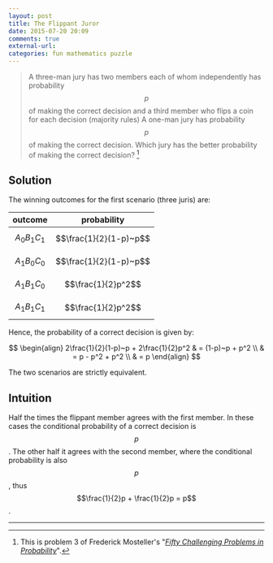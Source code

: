 ```yaml
---
layout: post
title: The Flippant Juror
date: 2015-07-20 20:09
comments: true
external-url:
categories: fun mathematics puzzle
---
```


> A three-man jury has two members each of whom independently has probability $$p$$ of making the correct decision and a third member who flips a coin for each decision (majority rules) A one-man jury has probability $$p$$ of making the correct decision. Which jury has the better probability of making the correct decision? [^a]

  [^a]: This is problem 3 of Frederick Mosteller's "*[Fifty Challenging Problems in Probability](http://www.amazon.com/Challenging-Problems-Probability-Solutions-Mathematics/dp/0486653552)*".

## Solution

The winning outcomes for the first scenario (three juris) are:

| outcome     | probability          |
|-------------|----------------------|
| $$A_0B_1C_1$$ | $$\frac{1}{2}(1-p)~p$$ |
| $$A_1B_0C_0$$ | $$\frac{1}{2}(1-p)~p$$ |
| $$A_1B_1C_0$$ | $$\frac{1}{2}p^2$$     |
| $$A_1B_1C_1$$ | $$\frac{1}{2}p^2$$     |

Hence, the probability of a correct decision is given by:

$$
\begin{align}
2\frac{1}{2}(1-p)~p + 2\frac{1}{2}p^2 & = (1-p)~p + p^2 \\
& = p - p^2 + p^2 \\
& = p
\end{align}
$$

The two scenarios are strictly equivalent.

## Intuition

Half the times the flippant member agrees with the first member. In these cases the conditional probability of a correct decision is $$p$$. The other half it agrees with the second member, where the conditional probability is also $$p$$, thus $$\frac{1}{2}p + \frac{1}{2}p = p$$.

---
